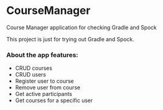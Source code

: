 # CourseManager
Course Manager application for checking Gradle and Spock

This project is just for trying out Gradle and Spock.

### About the app features:
- CRUD courses
- CRUD users
- Register user to course
- Remove user from course
- Get active participants
- Get courses for a specific user
